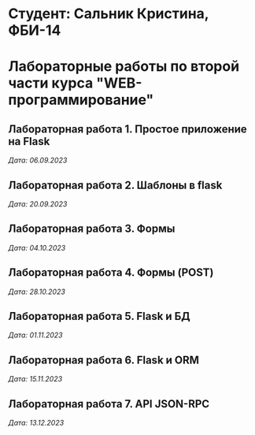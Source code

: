 # Студент: Сальник Кристина, ФБИ-14

# Лабораторные работы по второй части курса "WEB-программирование"

## Лабораторная работа 1. Простое приложение на Flask

*Дата: 06.09.2023*

## Лабораторная работа 2. Шаблоны в flask

*Дата: 20.09.2023*

## Лабораторная работа 3. Формы
*Дата: 04.10.2023*

## Лабораторная работа 4. Формы (POST)
*Дата: 28.10.2023*

## Лабораторная работа 5. Flask и БД
*Дата: 01.11.2023*

## Лабораторная работа 6. Flask и ORM
*Дата: 15.11.2023*

## Лабораторная работа 7. API JSON-RPC
*Дата: 13.12.2023*
